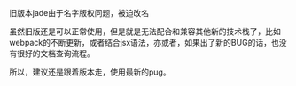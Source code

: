 旧版本jade由于名字版权问题，被迫改名

虽然旧版还是可以正常使用，但是就是无法配合和兼容其他新的技术栈了，比如webpack的不断更新，或者结合jsx语法，亦或者，如果出了新的BUG的话，也没有很好的文档查询流程。

所以，建议还是跟着版本走，使用最新的pug。
